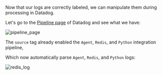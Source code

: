 Now that our logs are correctly labeled, we can manipulate them during processing in Datadog.

Let's go to the [Pipeline page](https://app.datadoghq.com/logs/pipelines) of Datadog and see what we have:

![pipeline_page](https://raw.githubusercontent.com/l0k0ms/workshops/master/log-workshop/images/pipeline_page.png)

The `source` tag already enabled the `Agent`, `Redis`, and `Python` integration pipeline,

Which now automatically parse `Agent`, `Redis`, and `Python` logs:

![redis_log](https://raw.githubusercontent.com/l0k0ms/workshops/master/log-workshop/images/redis_log.png)
